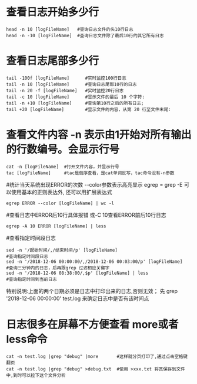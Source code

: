 # 查看日志开始多少行
```shell script
head -n 10 [logFileName]   #查询日志文件的头10行日志
head -n -10 [logFileName]  #查询日志文件除了最后10行的其它所有日志
```

# 查看日志尾部多少行 
```shell script
tail -100f [logFileName]      #实时监控100行日志
tail -n 10 [logFileName]      #查询日志尾部10行的日志
tail -n 20 -f [logFileName]   #实时监控20行日志
tail -c 10 [logFileName]      #显示文件的最后 10 个字符:
tail -n +10 [logFileName]     #查询第10行之后的所有日志;
tail +20 [logFileName]        #显示文件的内容，从第 20 行至文件末尾:
```

# 查看文件内容  -n 表示由1开始对所有输出的行数编号。会显示行号
```shell script
cat -n [logFileName]  #打开文件内容，并显示行号 
tac [logFileName]     #tac是倒序查看，是cat单词反写，tac命令没有-n参数
```

#统计当天系统出现ERROR的次数  --color参数表示高亮显示    egrep = grep -E 可以使用基本的正则表达外, 还可以用扩展表达式
```shell script
egrep ERROR --color [logFileName] | wc -l
```

#查看日志中ERROR后10行具体报错  或-C 10查看ERROR前后10行日志
```shell script
egrep -A 10 ERROR [logFileName] | less   
```

#查看指定时间段日志
```shell script
sed -n '/起始时间/,/结束时间/p' [logFileName]                            #查询指定时间段日志
sed -n '/2018-12-06 00:00:00/,/2018-12-06 00:03:00/p' [logFileName]   #查询三分钟内的日志，后再跟grep 过滤相应关键字
sed -n '/2018-12-06 08:38:00/,$p' [logFileName] | less                #查询指定时间到当前日志
```
特别说明:上面的两个日期必须是日志中打印出来的日志,否则无效；
        先 grep '2018-12-06 00:00:00' test.log 来确定日志中是否有该时间点


# 日志很多在屏幕不方便查看 more或者less命令
```shell script
cat -n test.log |grep "debug" |more       #这样就分页打印了,通过点击空格键翻页
cat -n test.log |grep "debug" >debug.txt  #使用 >xxx.txt 将其保存到文件中,到时可以拉下这个文件分析
```


